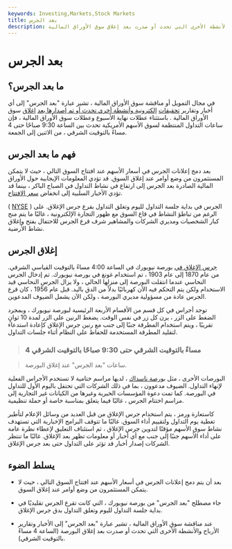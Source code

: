 ```yaml
---
keywords: Investing,Markets,Stock Markets
title: بعد الجرس
description: بعد الجرس يشير إلى الأخبار وتقارير الأرباح والأنشطة الأخرى التي تحدث أو صدرت بعد إغلاق سوق الأوراق المالية.
---
```


# بعد الجرس
## ما بعد الجرس؟

في مجال التمويل أو مناقشة سوق الأوراق المالية ، تشير عبارة "بعد الجرس" إلى أي أخبار وتقارير [تحقيقات](/earnings) [إلكترونية وأنشطة أخرى تحدث أو تم إصدارها بعد](/earnings) [إغلاق](/close) سوق الأوراق المالية . باستثناء عطلات نهاية الأسبوع وعطلات سوق الأوراق المالية ، فإن ساعات التداول المنتظمة لسوق الأسهم الأمريكية تحدث بين الساعة 9:30 صباحًا حتى 4 مساءً بالتوقيت الشرقي ، من الاثنين إلى الجمعة.

## فهم ما بعد الجرس

بعد دمج إعلانات الجرس في أسعار الأسهم عند افتتاح السوق التالي ، حيث لا يتمكن المستثمرون من وضع أوامر عند إغلاق السوق. قد تؤدي المعلومات الإيجابية حول الأوراق المالية الصادرة بعد الجرس إلى ارتفاع في نشاط التداول في الصباح الباكر ، بينما قد تؤدي الأخبار السلبية إلى انخفاض [سعر الافتتاح](/openingprice).

( [NYSE](/nyse) ) الجرس في بداية جلسة التداول لليوم وتغلق التداول بقرع جرس الإغلاق. على الرغم من تباطؤ النشاط في قاع السوق مع ظهور التجارة الإلكترونية ، غالبًا ما يتم منح كبار الشخصيات ومديري الشركات والمشاهير شرف قرع الجرس للاحتفال بفتح وإغلاق نشاط الأرضية.

## إغلاق الجرس

[جرس الإغلاق في](/closingbell) بورصة نيويورك في الساعة 4:00 مساءً بالتوقيت القياسي الشرقي. من عام 1870 إلى عام 1903 ، تم استخدام غونغ في بورصة نيويورك. تم إدخال الجرس النحاسي عندما انتقلت البورصة إلى منزلها الحالي ، ولا يزال الجرس النحاسي قيد الاستخدام ولكن يتم التحكم فيه الآن كهربائيًا بدلاً من الدق باليد. قبل عام 1956 ، كان قرع الجرس عادة من مسؤولية مديري البورصة ، ولكن الآن يشمل الضيوف المدعوين.

توجد أجراس في كل قسم من الأقسام الأربعة الرئيسية لبورصة نيويورك ، وبمجرد الضغط على الزر ، يرن كل زر في نفس الوقت. يضغط الرنين على الزر لمدة 10 ثوانٍ تقريبًا ، ويتم استخدام المطرقة جنبًا إلى جنب مع رنين جرس الإغلاق كإعادة استدعاء لتقليد المطرقة المستخدمة للحفاظ على النظام أثناء جلسات التداول.

> ### 4 مساءً بالتوقيت الشرقي حتى 9:30 صباحًا بالتوقيت الشرقي

> ساعات "بعد الجرس" عند إغلاق البورصة.

>

البورصات الأخرى ، مثل [بورصة ناسداك](/nasdaq) ، لديها مراسم ختامية لا تستخدم الأجراس الفعلية لإنهاء التداول. الضيوف مدعوون ، بما في ذلك الشركات التي تحتفل باليوم الأول للتداول في البورصة. كما تمت دعوة المؤسسات الخيرية وغيرها من الكيانات غير التجارية إلى مراسم اختتام الجرس ، غالبًا فيما يتعلق بمناسبة خاصة أو حملة تنظيمية.

كاستعارة ورمز ، يتم استخدام جرس الإغلاق من قبل العديد من وسائل الإعلام لتأطير تغطية يوم التداول ولتقييم أداء السوق. غالبًا ما تتوقف البرامج الإخبارية التي تستهدف نشاط سوق الأسهم مؤقتًا لتدوين جرس الإغلاق ، ثم استئناف التعليق لإعطاء نظرة عامة على أداء الأسهم جنبًا إلى جنب مع أي أخبار أو معلومات تظهر بعد الإغلاق. غالبًا ما تنتظر الشركات إصدار أخبار قد تؤثر على التداول حتى بعد جرس الإغلاق.

## يسلط الضوء

- بعد أن يتم دمج إعلانات الجرس في أسعار الأسهم عند افتتاح السوق التالي ، حيث لا يتمكن المستثمرون من وضع أوامر عند إغلاق السوق.

- جاء مصطلح "بعد الجرس" من بورصة نيويورك ، التي كانت تقرع الجرس تقليديًا في بداية جلسة التداول لليوم وتغلق التداول بدق جرس الإغلاق.

- عند مناقشة سوق الأوراق المالية ، تشير عبارة "بعد الجرس" إلى الأخبار وتقارير الأرباح والأنشطة الأخرى التي تحدث أو صدرت بعد إغلاق البورصة (الساعة 4 مساءً بالتوقيت الشرقي).

